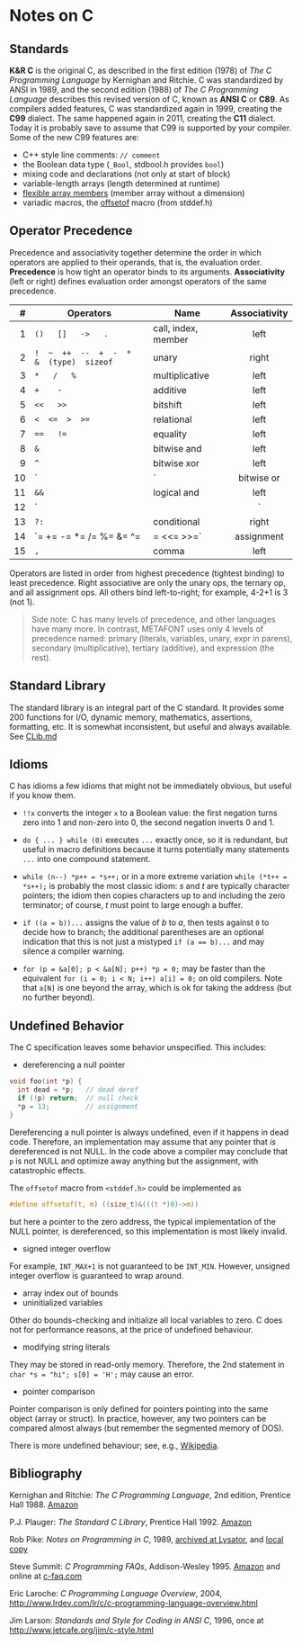 # Notes on C

## Standards

**K&R C** is the original C, as described in the first edition (1978)
of *The C Programming Language* by Kernighan and Ritchie.
C was standardized by ANSI in 1989, and the second edition (1988)
of *The C Programming Language* describes this revised version
of C, known as **ANSI C** or **C89**. As compilers added features,
C was standardized again in 1999, creating the **C99** dialect.
The same happened again in 2011, creating the **C11** dialect.
Today it is probably save to assume that C99 is supported
by your compiler. Some of the new C99 features are:

- C++ style line comments: `// comment`
- the Boolean data type (`_Bool`, stdbool.h provides `bool`)
- mixing code and declarations (not only at start of block)
- variable-length arrays (length determined at runtime)
- [flexible array members][fam] (member array without a dimension)
- variadic macros, the [offsetof][offsetof] macro (from stddef.h)

[fam]: https://en.wikipedia.org/wiki/Flexible_array_member
[offsetof]: https://en.wikipedia.org/wiki/Offsetof

## Operator Precedence

Precedence and associativity together determine the order
in which operators are applied to their operands, that is,
the evaluation order. **Precedence** is how tight an operator
binds to its arguments. **Associativity** (left or right)
defines evaluation order amongst operators of the same precedence.

|  # | Operators | Name | Associativity |
|---:|-----------|------|:-------------:|
|  1 | `()   []   ->   .` | call, index, member | left |
|  2 | `!  ~  ++  --  +  -  *  &  (type)  sizeof` | unary | right |
|  3 | `*   /   %` | multiplicative | left |
|  4 | `+    -`    | additive       | left |
|  5 | `<<   >>`   | bitshift       | left |
|  6 | `<  <=  >  >=` | relational  | left |
|  7 | `==   !=`   | equality       | left |
|  8 | `&`         | bitwise and    | left |
|  9 | `^`         | bitwise xor    | left |
| 10 | `|`         | bitwise or     | left |
| 11 | `&&`        | logical and    | left |
| 12 | `||`        | logical or     | left |
| 13 | `?:`        | conditional    | right |
| 14 | `= += -= *= /= %= &= ^= |= <<= >>=` | assignment | right |
| 15 | `,`         | comma          | left |

Operators are listed in order from highest precedence (tightest
binding) to least precedence. Right associative are only the
unary ops, the ternary op, and all assignment ops.
All others bind left-to-right; for example, 4-2+1 is 3 (not 1).

> Side note: C has many levels of precedence, and other
> languages have many more. In contrast, METAFONT uses only
> 4 levels of precedence named: primary (literals, variables,
> unary, expr in parens), secondary (multiplicative),
> tertiary (additive), and expression (the rest).

## Standard Library

The standard library is an integral part of the C standard.
It provides some 200 functions for I/O, dynamic memory,
mathematics, assertions, formatting, etc.
It is somewhat inconsistent, but useful and always available.
See [CLib.md](./CLib.md)

## Idioms

C has idioms a few idioms that might not be immediately obvious,
but useful if you know them.

- `!!x` converts the integer `x` to a Boolean value: the
  first negation turns zero into 1 and non-zero into 0,
  the second negation inverts 0 and 1.

- `do { ... } while (0)` executes `...` exactly once, so
  it is redundant, but useful in macro definitions because
  it turns potentially many statements `...` into one
  compound statement.

- `while (n--) *p++ = *s++;` or in a more extreme variation
  `while (*t++ = *s++);` is probably the most classic idiom:
  *s* and *t* are typically character pointers; the idiom then
  copies characters up to and including the zero terminator;
  of course, *t* must point to large enough a buffer.

- `if ((a = b))...` assigns the value of *b* to *a*, then
  tests against `0` to decide how to branch; the additional
  parentheses are an optional indication that this is not just
  a mistyped `if (a == b)...` and may silence a compiler warning.

- `for (p = &a[0]; p < &a[N]; p++) *p = 0;` may be faster than
  the equivalent `for (i = 0; i < N; i++) a[i] = 0;` on old
  compilers. Note that `a[N]` is one beyond the array, which
  is ok for taking the address (but no further beyond).

## Undefined Behavior

The C specification leaves some behavior unspecified.
This includes:

- dereferencing a null pointer

```C
void foo(int *p) {
  int dead = *p;   // dead deref
  if (!p) return;  // null check
  *p = 13;         // assignment
}
```

Dereferencing a null pointer is always undefined, even
if it happens in dead code. Therefore, an implementation
may assume that any pointer that *is* dereferenced is
not NULL. In the code above a compiler may conclude that
`p` is not NULL and optimize away anything but the assignment,
with catastrophic effects.

The `offsetof` macro from `<stddef.h>` could be implemented as

```C
#define offsetof(t, m) ((size_t)&(((t *)0)->m))
```

but here a pointer to the zero address, the typical
implementation of the NULL pointer, is dereferenced,
so this implementation is most likely invalid.

- signed integer overflow

For example, `INT_MAX+1` is not guaranteed to be `INT_MIN`.
However, unsigned integer overflow is guaranteed to wrap around.

- array index out of bounds
- uninitialized variables

Other do bounds-checking and initialize all local variables to zero.
C does not for performance reasons, at the price of undefined behaviour.

- modifying string literals

They may be stored in read-only memory. Therefore,
the 2nd statement in `char *s = "hi"; s[0] = 'H';`
may cause an error.

- pointer comparison

Pointer comparison is only defined for pointers pointing
into the same object (array or struct). In practice, however,
any two pointers can be compared almost always (but remember
the segmented memory of DOS).

There is more undefined behaviour; see, e.g.,
[Wikipedia](https://en.wikipedia.org/wiki/Undefined_behavior).

## Bibliography

Kernighan and Ritchie:
*The C Programming Language*, 2nd edition,
Prentice Hall 1988.
[Amazon](https://www.amazon.com/dp/0131103628)

P.J. Plauger: *The Standard C Library*,
Prentice Hall 1992.
[Amazon](https://www.amazon.com/dp/0131315099)

Rob Pike:
*Notes on Programming in C*, 1989,
[archived at Lysator](https://www.lysator.liu.se/c/pikestyle.html),
and [local copy](PikeStyle.md)

Steve Summit:
*C Programming FAQs*, Addison-Wesley 1995.
[Amazon](https://www.amazon.com/dp/0201845199)
and online at [c-faq.com](http://c-faq.com/)

Eric Laroche:
*C Programming Language Overview*, 2004,
<http://www.lrdev.com/lr/c/c-programming-language-overview.html>

Jim Larson:
*Standards and Style for Coding in ANSI C*, 1996,
once at <http://www.jetcafe.org/jim/c-style.html>

